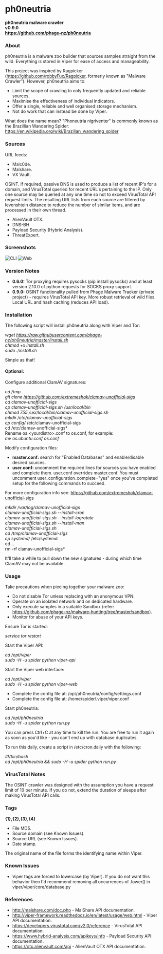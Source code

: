 # ph0neutria #
**ph0neutria malware crawler  
v0.9.0  
https://github.com/phage-nz/ph0neutria**

### About ###
ph0neutria is a malware zoo builder that sources samples straight from the wild. Everything is stored in Viper for ease of access and manageability.  

This project was inspired by Ragpicker (https://github.com/robbyFux/Ragpicker, formerly known as "Malware Crawler"). However, ph0neutria aims to:
- Limit the scope of crawling to only frequently updated and reliable sources.
- Maximise the effectiveness of individual indicators.
- Offer a single, reliable and well organised storage mechanism.
- Not do work that can instead be done by Viper.

What does the name mean? "Phoneutria nigriventer" is commonly known as the Brazillian Wandering Spider: https://en.wikipedia.org/wiki/Brazilian_wandering_spider


### Sources ###
URL feeds:
- Malc0de.  
- Malshare.  
- VX Vault.  

OSINT. If required, passive DNS is used to produce a list of recent IP's for a domain, and VirusTotal queried for recent URL's pertaining to the IP. Only one source may be queried at any one time so not to exceed VirusTotal API request limits. The resulting URL lists from each source are filtered by levenshtein distance to reduce the number of similar items, and are processed in their own thread.
- AlienVault OTX.
- DNS-BH.
- Payload Security (Hybrid Analysis).
- ThreatExpert.

### Screenshots ###
![CLI](http://iforce.co.nz/i/yoxgsguf.cof.png "CLI")
![Web](http://iforce.co.nz/i/dws1yb4z.zx4.png "Web")


### Version Notes ###
- **0.6.0:** Tor proxying requires pysocks (pip install pysocks) and at least version 2.10.0 of python requests for SOCKS proxy support.
- **0.9.0:** OSINT functionality pulled from Phage Malware Tracker (private project) - requires VirusTotal API key. More robust retrieval of wild files. Local URL and hash caching (reduces API load).


### Installation ###
The following script will install ph0neutria along with Viper and Tor:  

*wget https://raw.githubusercontent.com/phage-nz/ph0neutria/master/install.sh  
chmod +x install.sh  
sudo ./install.sh*  

Simple as that!

#### Optional: ####
Configure additional ClamAV signatures:  

*cd /tmp  
git clone https://github.com/extremeshok/clamav-unofficial-sigs  
cd clamav-unofficial-sigs  
cp clamav-unofficial-sigs.sh /usr/local/bin  
chmod 755 /usr/local/bin/clamav-unofficial-sigs.sh  
mkdir /etc/clamav-unofficial-sigs  
cp config/* /etc/clamav-unofficial-sigs  
cd /etc/clamav-unofficial-sigs*  
Rename os.\<yourdistro\>.conf to os.conf, for example:  
*mv os.ubuntu.conf os.conf*  

Modify configuration files:  
- **master.conf:** search for "Enabled Databases" and enable/disable desired sources.  
- **user.conf:** uncomment the required lines for sources you have enabled and complete them. user.conf overrides master.conf. You must uncomment user_configuration_complete="yes" once you've completed setup for the following commands to succeed.  

For more configuration info see: https://github.com/extremeshok/clamav-unofficial-sigs  

*mkdir /var/log/clamav-unofficial-sigs  
clamav-unofficial-sigs.sh --install-cron  
clamav-unofficial-sigs.sh --install-logrotate  
clamav-unofficial-sigs.sh --install-man  
clamav-unofficial-sigs.sh  
cd /tmp/clamav-unofficial-sigs  
cp systemd/* /etc/systemd  
cd ..  
rm -rf clamav-unofficial-sigs*  

It'll take a while to pull down the new signatures - during which time ClamAV may not be available.


### Usage ###
Take precautions when piecing together your malware zoo:  
- Do not disable Tor unless replacing with an anonymous VPN.
- Operate on an isolated network and on dedicated hardware.
- Only execute samples in a suitable Sandbox (refer: https://github.com/phage-nz/malware-hunting/tree/master/sandbox).
- Monitor for abuse of your API keys.

Ensure Tor is started:  

*service tor restart*  

Start the Viper API:  

*cd /opt/viper  
sudo -H -u spider python viper-api*  

Start the Viper web interface:  

*cd /opt/viper  
sudo -H -u spider python viper-web*  

- Complete the config file at: /opt/ph0neutria/config/settings.conf  
- Complete the config file at: /home/spider/.viper/viper.conf

Start ph0neutria:  

*cd /opt/ph0neutria  
sudo -H -u spider python run.py*

You can press Ctrl+C at any time to kill the run. You are free to run it again as soon as you'd like - you can't end up with database duplicates.

To run this daily, create a script in /etc/cron.daily with the following:  

*#!/bin/bash  
cd /opt/ph0neutria && sudo -H -u spider python run.py*


### VirusTotal Notes ###
The OSINT crawler was designed with the assumption you have a request limit of 10 per minute. If you do not, extend the duration of sleeps after making VirusTotal API calls.


### Tags ###
**{1},{2},{3},{4}**  

- File MD5.
- Source domain (see Known Issues).
- Source URL (see Known Issues).
- Date stamp.

The original name of the file forms the identifying name within Viper.


### Known Issues ###
- Viper tags are forced to lowercase (by Viper). If you do not want this behavior then I'd recommend removing all occurrences of .lower() in viper/viper/core/database.py


### References ###
- http://malshare.com/doc.php - MalShare API documentation.
- http://viper-framework.readthedocs.io/en/latest/usage/web.html - Viper API documentation.
- https://developers.virustotal.com/v2.0/reference - VirusTotal API documentation.
- https://www.hybrid-analysis.com/apikeys/info - Payload Security API documentation.
- https://otx.alienvault.com/api - AlienVault OTX API documentation.
